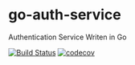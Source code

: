 # go-auth-service
Authentication Service Writen in Go

[![Build Status](https://travis-ci.org/maykonlf/go-auth-service.svg?branch=master)](https://travis-ci.org/maykonlf/go-auth-service)
[![codecov](https://codecov.io/gh/maykonlf/go-auth-service/branch/master/graph/badge.svg)](https://codecov.io/gh/maykonlf/go-auth-service)
